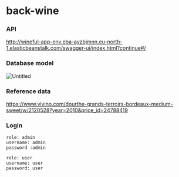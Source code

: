 # back-wine

### API
http://wineful-app-env.eba-ayzbjmnn.eu-north-1.elasticbeanstalk.com/swagger-ui/index.html?continue#/

### Database model
![Untitled](https://github.com/best-world-wines/back-wine/assets/74711003/c6536e52-e7b0-4d9b-9535-1fcfad1efdc5)

### Reference data
https://www.vivino.com/dourthe-grands-terroirs-bordeaux-medium-sweet/w/2120528?year=2010&price_id=24788419

### Login
    role: admin
    username: admin
    password :admin

    role: user
    username: user
    password: user
